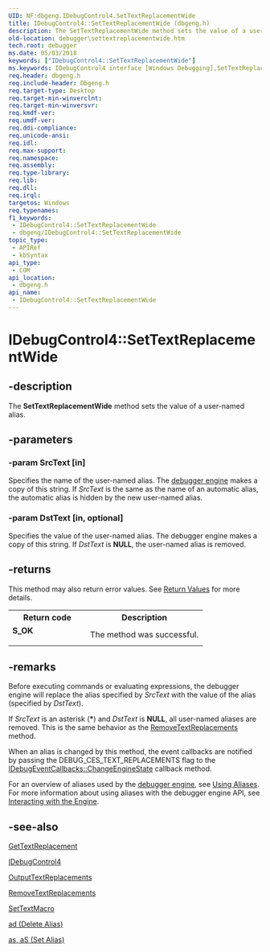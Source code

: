 ```yaml
---
UID: NF:dbgeng.IDebugControl4.SetTextReplacementWide
title: IDebugControl4::SetTextReplacementWide (dbgeng.h)
description: The SetTextReplacementWide method sets the value of a user-named alias.
old-location: debugger\settextreplacementwide.htm
tech.root: debugger
ms.date: 05/03/2018
keywords: ["IDebugControl4::SetTextReplacementWide"]
ms.keywords: IDebugControl4 interface [Windows Debugging],SetTextReplacementWide method, IDebugControl4.SetTextReplacementWide, IDebugControl4::SetTextReplacementWide, SetTextReplacementWide, SetTextReplacementWide method [Windows Debugging], SetTextReplacementWide method [Windows Debugging],IDebugControl4 interface, dbgeng/IDebugControl4::SetTextReplacementWide, debugger.settextreplacementwide
req.header: dbgeng.h
req.include-header: Dbgeng.h
req.target-type: Desktop
req.target-min-winverclnt: 
req.target-min-winversvr: 
req.kmdf-ver: 
req.umdf-ver: 
req.ddi-compliance: 
req.unicode-ansi: 
req.idl: 
req.max-support: 
req.namespace: 
req.assembly: 
req.type-library: 
req.lib: 
req.dll: 
req.irql: 
targetos: Windows
req.typenames: 
f1_keywords:
 - IDebugControl4::SetTextReplacementWide
 - dbgeng/IDebugControl4::SetTextReplacementWide
topic_type:
 - APIRef
 - kbSyntax
api_type:
 - COM
api_location:
 - dbgeng.h
api_name:
 - IDebugControl4::SetTextReplacementWide
---
```


# IDebugControl4::SetTextReplacementWide


## -description

The <b>SetTextReplacementWide</b>  method sets the value of a user-named alias.

## -parameters

### -param SrcText [in]


Specifies the name of the user-named alias.  The <a href="/windows-hardware/drivers/debugger/introduction">debugger engine</a> makes a copy of this string.  If <i>SrcText</i> is the same as the name of an automatic alias, the automatic alias is hidden by the new user-named alias.

### -param DstText [in, optional]


Specifies the value of the user-named alias.  The debugger engine makes a copy of this string.  If <i>DstText</i> is <b>NULL</b>, the user-named alias is removed.

## -returns

This method may also return error values.  See <a href="/windows-hardware/drivers/debugger/hresult-values">Return Values</a> for more details.

<table>
<tr>
<th>Return code</th>
<th>Description</th>
</tr>
<tr>
<td width="40%">
<dl>
<dt><b>S_OK</b></dt>
</dl>
</td>
<td width="60%">
The method was successful.

</td>
</tr>
</table>

## -remarks

Before executing commands or evaluating expressions, the debugger engine will replace the alias specified by <i>SrcText</i> with the value of the alias (specified by <i>DstText</i>).

If <i>SrcText</i> is an asterisk (<b>*</b>) and <i>DstText</i> is <b>NULL</b>, all user-named aliases are removed.  This is the same behavior as the <a href="/windows-hardware/drivers/ddi/dbgeng/nf-dbgeng-idebugcontrol3-removetextreplacements">RemoveTextReplacements</a> method.

When an alias is changed by this method, the event callbacks are notified by passing the DEBUG_CES_TEXT_REPLACEMENTS flag to the <a href="/windows-hardware/drivers/ddi/dbgeng/nf-dbgeng-idebugeventcallbacks-changeenginestate">IDebugEventCallbacks::ChangeEngineState</a> callback method.

For an overview of aliases used by the <a href="/windows-hardware/drivers/debugger/introduction">debugger engine</a>, see <a href="/windows-hardware/drivers/debugger/using-aliases">Using Aliases</a>.  For more information about using aliases with the debugger engine API, see <a href="/windows-hardware/drivers/debugger/interacting-with-the-engine">Interacting with the Engine</a>.

## -see-also

<a href="/windows-hardware/drivers/ddi/dbgeng/nf-dbgeng-idebugcontrol3-gettextreplacement">GetTextReplacement</a>



<a href="/windows-hardware/drivers/ddi/dbgeng/nn-dbgeng-idebugcontrol4">IDebugControl4</a>



<a href="/windows-hardware/drivers/ddi/dbgeng/nf-dbgeng-idebugcontrol3-outputtextreplacements">OutputTextReplacements</a>



<a href="/windows-hardware/drivers/ddi/dbgeng/nf-dbgeng-idebugcontrol3-removetextreplacements">RemoveTextReplacements</a>



<a href="/windows-hardware/drivers/ddi/dbgeng/nf-dbgeng-idebugcontrol3-settextmacro">SetTextMacro</a>



<a href="/windows-hardware/drivers/debugger/ad--delete-alias-">ad (Delete Alias)</a>



<a href="/windows-hardware/drivers/debugger/as--as--set-alias-">as, aS (Set Alias)</a>

